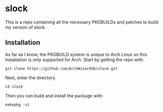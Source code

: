 # slock
This is a repo containing all the necessary PKGBUILDs and patches to build my version of slock.

## Installation

As far as I know, the PKGBUILD system is unique to Arch Linux so this installation is only supported for Arch.
Start by getting the repo with:
```
git clone https://github.com/ArchWizard56/slock.git
```
Next, enter the directory.
```
cd slock
```
Then you can build and install the package with:
```
makepkg -si
```
